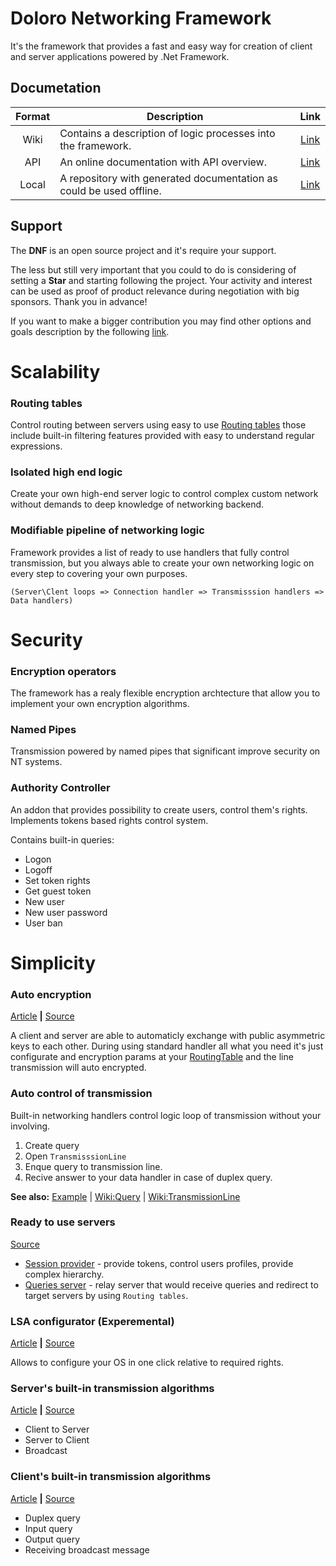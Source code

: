 # Doloro Networking Framework
It's the framework that provides a fast and easy way for creation of client and server applications powered by .Net Framework.

## Documetation
| Format | Description | Link |
| :---: | --- | :---: |
| Wiki | Contains a description of logic processes into the framework. | [Link](https://github.com/ElbyFross/doloro-networking-framework/wiki) |
| API | An online documentation with API overview. | [Link](https://elbyfross.github.io/dnf-docs/) |
| Local | A repository with generated documentation as could be used offline. | [Link](https://github.com/ElbyFross/dnf-docs) |

## Support
The **DNF** is an open source project and it's require your support. 

The less but still very important that you could to do is considering of setting a **Star** and starting following the project. Your activity and interest can be used as proof of product relevance during negotiation with big sponsors. Thank you in advance!

If you want to make a bigger contribution you may find other options and goals description by the following [link](https://github.com/ElbyFross/doloro-networking-framework/wiki/Support-of-the-initiative).

# Scalability
### Routing tables
Control routing between servers using easy to use [Routing tables](https://github.com/ElbyFross/doloro-networking-framework/wiki/RoutingTable) those include built-in filtering features provided with easy to understand regular expressions.

### Isolated high end logic 
Create your own high-end server logic to control complex custom network without demands to deep knowledge of networking backend.

### Modifiable pipeline of networking logic
Framework provides a list of ready to use handlers that fully control transmission, but you always able to create your own networking logic on every step to covering your own purposes.

`(Server\Clent loops => Connection handler => Transmisssion handlers => Data handlers)`

# Security
### Encryption operators
The framework has a realy flexible encryption archtecture that allow you to implement your own encryption algorithms. 

### Named Pipes
Transmission powered by named pipes that significant improve security on NT systems.

### Authority Controller
An addon that provides possibility to create users, control them's rights. Implements tokens based rights control system.

Contains built-in queries:
- Logon
- Logoff
- Set token rights
- Get guest token
- New user
- New user password
- User ban

# Simplicity
### Auto encryption
[Article](https://github.com/ElbyFross/doloro-networking-framework/wiki/Encryption) **|** [Source](./Core/PipesProvider/Security/)

A client and server are able to automaticly exchange with public asymmetric keys to each other. During using standard handler all what you need it's just configurate and encryption params at your [RoutingTable](https://github.com/ElbyFross/doloro-networking-framework/wiki/RoutingTable) and the line transmission will auto encrypted.

### Auto control of transmission
Built-in networking handlers control logic loop of transmission without your involving.
1. Create query
2. Open `TransmisssionLine`
3. Enque query to transmission line.
4. Recive answer to your data handler in case of duplex query.

**See also:** [Example]() | [Wiki:Query](https://github.com/ElbyFross/doloro-networking-framework/wiki/Query) | [Wiki:TransmissionLine](https://github.com/ElbyFross/doloro-networking-framework/wiki/Transmission-controllers)

### Ready to use servers
[Source](./Examples/Servers/)

- [Session provider](https://github.com/ElbyFross/doloro-networking-framework/wiki/SessionProvider) - provide tokens, control users profiles, provide complex hierarchy.
- [Queries server](https://github.com/ElbyFross/doloro-networking-framework/wiki/QueriesServer) - relay server that would receive queries and redirect to target servers by using `Routing tables`.
  
### LSA configurator (Experemental)
[Article](https://github.com/ElbyFross/doloro-networking-framework/wiki/General-security#lsa-modification) **|** [Source](./Core/PipesProvider/Security/)

Allows to configure your OS in one click relative to required rights.

### Server's built-in transmission algorithms
[Article](https://github.com/ElbyFross/doloro-networking-framework/wiki/Transmission-controllers) **|** [Source](./Core/PipesProvider/Server/TransmisssionControllers/)

- Client to Server
- Server to Client
- Broadcast

### Client's built-in transmission algorithms 
[Article](https://github.com/ElbyFross/doloro-networking-framework/wiki/TransmissionLine) **|** [Source](./Core/UniformClient/Providers/PipesProvider/BaseClientPPHandlers.cs)

- Duplex query
- Input query
- Output query
- Receiving broadcast message
